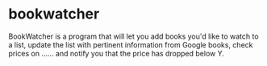 bookwatcher
===========

BookWatcher is a program that will let you add books you'd like to watch to a list, update the list with pertinent information from Google books, check prices on ...... and notify you that the price has dropped below Y.
